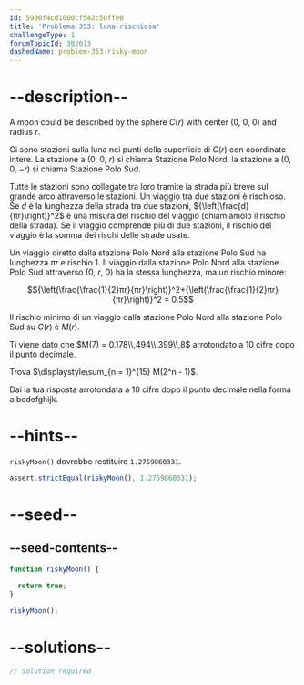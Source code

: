 ```yaml
---
id: 5900f4cd1000cf542c50ffe0
title: 'Problema 353: luna rischiosa'
challengeType: 1
forumTopicId: 302013
dashedName: problem-353-risky-moon
---
```


# --description--

A moon could be described by the sphere $C(r)$ with center (0, 0, 0) and radius $r$.

Ci sono stazioni sulla luna nei punti della superficie di $C(r)$ con coordinate intere. La stazione a (0, 0, $r$) si chiama Stazione Polo Nord, la stazione a (0, 0, $-r$) si chiama Stazione Polo Sud.

Tutte le stazioni sono collegate tra loro tramite la strada più breve sul grande arco attraverso le stazioni. Un viaggio tra due stazioni è rischioso. Se $d$ è la lunghezza della strada tra due stazioni, $\{\left(\frac{d}{πr}\right)}^2$ è una misura del rischio del viaggio (chiamiamolo il rischio della strada). Se il viaggio comprende più di due stazioni, il rischio del viaggio è la somma dei rischi delle strade usate.

Un viaggio diretto dalla stazione Polo Nord alla stazione Polo Sud ha lunghezza $πr$ e rischio 1. Il viaggio dalla stazione Polo Nord alla stazione Polo Sud attraverso (0, $r$, 0) ha la stessa lunghezza, ma un rischio minore:

$${\left(\frac{\frac{1}{2}πr}{πr}\right)}^2+{\left(\frac{\frac{1}{2}πr}{πr}\right)}^2 = 0.5$$

Il rischio minimo di un viaggio dalla stazione Polo Nord alla stazione Polo Sud su $C(r)$ è $M(r)$.

Ti viene dato che $M(7) = 0.178\\,494\\,399\\,8$ arrotondato a 10 cifre dopo il punto decimale.

Trova $\displaystyle\sum_{n = 1}^{15} M(2^n - 1)$.

Dai la tua risposta arrotondata a 10 cifre dopo il punto decimale nella forma a.bcdefghijk.

# --hints--

`riskyMoon()` dovrebbe restituire `1.2759860331`.

```js
assert.strictEqual(riskyMoon(), 1.2759860331);
```

# --seed--

## --seed-contents--

```js
function riskyMoon() {

  return true;
}

riskyMoon();
```

# --solutions--

```js
// solution required
```
